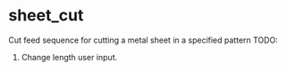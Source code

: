 # sheet_cut
Cut feed sequence for cutting a metal sheet in a specified pattern
TODO:
1) Change length user input.
